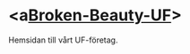 # <a[Broken-Beauty-UF](https://axel07n.github.io/Broken-Beauty-UF/)>
Hemsidan till vårt UF-företag.
